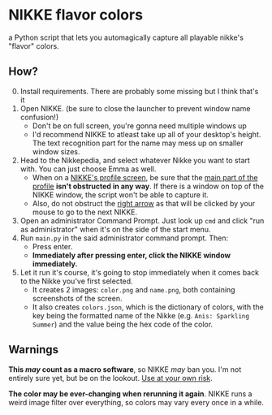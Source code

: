 # NIKKE flavor colors

a Python script that lets you automagically capture all playable nikke's "flavor" colors.

## How?

0. Install requirements. There are probably some missing but I think that's it
1. Open NIKKE. (be sure to close the launcher to prevent window name confusion!)
    - Don't be on full screen, you're gonna need multiple windows up
    - I'd recommend NIKKE to atleast take up all of your desktop's height. The text recognition part for the name may mess up on smaller window sizes.
2. Head to the Nikkepedia, and select whatever Nikke you want to start with. You can just choose Emma as well.
    - When on a [NIKKE's profile screen](https://haxeflixel.is-terrible.com/6reOaDFj0.png), be sure that the [main part of the profile](https://haxeflixel.is-terrible.com/6reOlPatG.png) **isn't obstructed in any way**. If there is a window on top of the NIKKE window, the script won't be able to capture it.
    - Also, do not obstruct the [right arrow](https://haxeflixel.is-terrible.com/6reO_hPUh.png) as that will be clicked by your mouse to go to the next NIKKE.
3. Open an administrator Command Prompt. Just look up `cmd` and click "run as administrator" when it's on the side of the start menu.
4. Run `main.py` in the said administrator command prompt. Then:
    - Press enter.
    - **Immediately after pressing enter, click the NIKKE window immediately.**
5. Let it run it's course, it's going to stop immediately when it comes back to the Nikke you've first selected.
    - It creates 2 images: `color.png` and `name.png`, both containing screenshots of the screen.
    - It also creates `colors.json`, which is the dictionary of colors, with the key being the formatted name of the Nikke (e.g. `Anis: Sparkling Summer`) and the value being the hex code of the color.

## Warnings

**This *may* count as a macro software**, so NIKKE *may* ban you. I'm not entirely sure yet, but be on the lookout. <u>Use at your own risk</u>.

**The color may be ever-changing when rerunning it again**. NIKKE runs a weird image filter over everything, so colors may vary every once in a while.